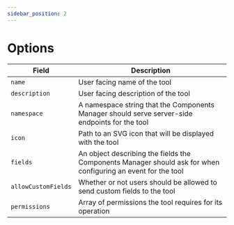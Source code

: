 ```yaml
---
sidebar_position: 2
---
```


# Options


| Field               | Description                                                                                                  |
| ------------------- | ------------------------------------------------------------------------------------------------------------ |
| `name`              | User facing name of the tool                                                                                 |
| `description`       | User facing description of the tool                                                                          |
| `namespace`         | A namespace string that the Components Manager should serve server-side endpoints for the tool               |
| `icon`              | Path to an SVG icon that will be displayed with the tool                                                     |
| `fields`            | An object describing the fields the Components Manager should ask for when configuring an event for the tool |
| `allowCustomFields` | Whether or not users should be allowed to send custom fields to the tool                                     |
| `permissions`       | Array of permissions the tool requires for its operation                                                     |
